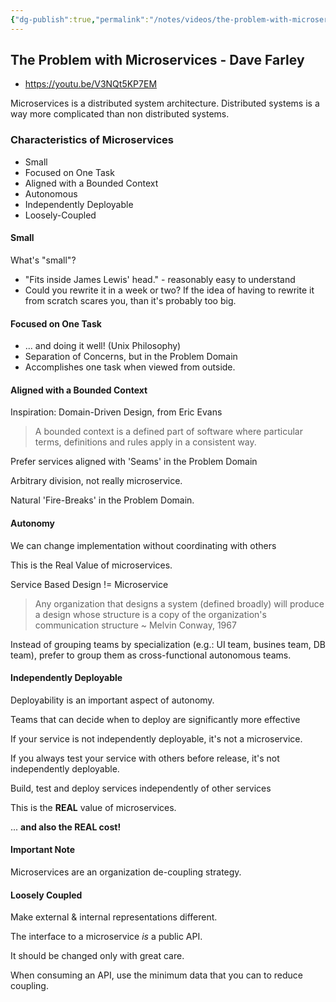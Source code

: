 ```yaml
---
{"dg-publish":true,"permalink":"/notes/videos/the-problem-with-microservices-dave-farley/","dgHomeLink":true,"dgPassFrontmatter":false,"dgShowBacklinks":true,"dgShowLocalGraph":true}
---
```


## The Problem with Microservices - Dave Farley

- <https://youtu.be/V3NQt5KP7EM>

Microservices is a distributed system architecture. Distributed systems is a way more complicated than non distributed systems.

### Characteristics of Microservices

- Small
- Focused on One Task
- Aligned with a Bounded Context
- Autonomous
- Independently Deployable
- Loosely-Coupled


#### Small

What's "small"?

- "Fits inside James Lewis' head." - reasonably easy to understand
- Could you rewrite it in a week or two? If the idea of having to rewrite it from scratch scares you, than it's probably too big.

#### Focused on One Task

- ... and doing it well! (Unix Philosophy)
- Separation of Concerns, but in the Problem Domain
- Accomplishes one task when viewed from outside.

#### Aligned with a Bounded Context

Inspiration: Domain-Driven Design, from Eric Evans

> A bounded context is a defined part of software where particular terms, definitions and rules apply in a consistent way.

Prefer services aligned with 'Seams' in the Problem Domain

Arbitrary division, not really microservice.

Natural 'Fire-Breaks' in the Problem Domain.

#### Autonomy

We can change implementation without coordinating with others

This is the Real Value of microservices.

Service Based Design != Microservice

> Any organization that designs a system (defined broadly) will produce a design whose structure is a copy of the organization's communication structure
> ~ Melvin Conway, 1967 

Instead of grouping teams by specialization (e.g.: UI team, busines team, DB team), prefer to group them as cross-functional autonomous teams.


#### Independently Deployable

 Deployability is an important aspect of autonomy.
 
 Teams that can decide when to deploy are significantly more effective
 
 If your service is not independently deployable, it's not a microservice.
 
 If you always test your service with others before release, it's not independently deployable.
 
 Build, test and deploy services independently of other services
 
 This is the **REAL** value of microservices.
 
 ... **and also the REAL cost!**
 
 #### Important Note
 
Microservices are an organization de-coupling strategy. 

#### Loosely Coupled

Make external & internal representations different.

The interface to a microservice *is* a public API.

It should be changed only with great care.

When consuming an API, use the minimum data that you can to reduce coupling.